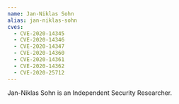 ```yaml
---
name: Jan-Niklas Sohn
alias: jan-niklas-sohn
cves:
  - CVE-2020-14345
  - CVE-2020-14346
  - CVE-2020-14347
  - CVE-2020-14360
  - CVE-2020-14361
  - CVE-2020-14362
  - CVE-2020-25712
---
```

Jan-Niklas Sohn is an Independent Security Researcher.